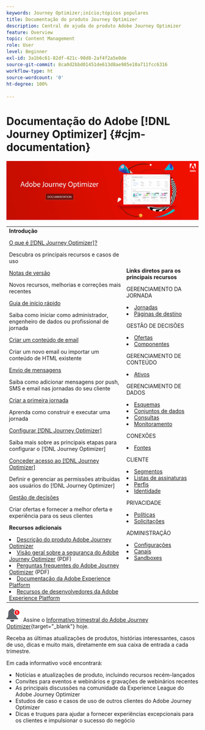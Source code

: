 ```yaml
---
keywords: Journey Optimizer;início;tópicos populares
title: Documentação do produto Journey Optimizer
description: Central de ajuda do produto Adobe Journey Optimizer
feature: Overview
topic: Content Management
role: User
level: Beginner
exl-id: 3a1b6c61-82df-421c-98d8-2af4f2a5e0de
source-git-commit: 8ca0d2bbd01451de613d8ae985e10a711fcc6316
workflow-type: ht
source-wordcount: '0'
ht-degree: 100%

---
```


# Documentação do Adobe [!DNL Journey Optimizer] {#cjm-documentation}

![](using/assets/do-not-localize/banner-cjm.jpg)

<table style="table-layout:fixed">
<tr>
  <td>
    <div><strong>Introdução</strong>
    </div>
    <p>
    <em></em>
    <p>
    <div>
      <a href="using/start/get-started.md">O que é [!DNL Journey Optimizer]?</a>
    </div>
    <p>Descubra os principais recursos e casos de uso
    <p>
    <div>
      <a href="using/rn/release-notes.md">Notas de versão</a>
    </div>
    <p>Novos recursos, melhorias e correções mais recentes
   <p>
    <div>
      <a href="using/start/quick-start.md">Guia de início rápido</a>
    </div>
    <p>
    Saiba como iniciar como administrador, engenheiro de dados ou profissional de jornada
    <p>
    <p>
    <div>
      <a href="using/design/design-emails.md">Criar um conteúdo de email</a>
    </div>
    <p>
    Criar um novo email ou importar um conteúdo de HTML existente
    <p>
    <div>
      <a href="using/messages/get-started-content.md">Envio de mensagens</a>
    </div>
    <p>Saiba como adicionar mensagens por push, SMS e email nas jornadas do seu cliente
    <p>
    <div>
    <a href="using/building-journeys/journeys-uc.md">Criar a primeira jornada</a>
    </div>
    <p>Aprenda como construir e executar uma jornada
    <p>
    <div>
    <a href="using/configuration/get-started-configuration.md">Configurar [!DNL Journey Optimizer]</a>
    </div>
    <p>Saiba mais sobre as principais etapas para configurar o [!DNL Journey Optimizer]
    <p>
    <div>
    <a href="using/administration/permissions-overview.md">Conceder acesso ao [!DNL Journey Optimizer]</a>
    </div>
    <p>Definir e gerenciar as permissões atribuídas aos usuários do [!DNL Journey Optimizer]
    <p>
    <div>
    <a href="using/offers/get-started/starting-offer-decisioning.md">Gestão de decisões</a>
    </div>
    <p>Criar ofertas e fornecer a melhor oferta e experiência para os seus clientes
    <p>
    <p>
    <div><strong>Recursos adicionais</strong>
    </div>
    <p>
    <p>
    <div>
    <li>
      <a href="https://helpx.adobe.com/br/legal/product-descriptions/adobe-campaign-managed-cloud-services.html" target="_blank">Descrição do produto Adobe Journey Optimizer</a>
    </li>
    </div>
    <div>
    <li>
      <a href="https://www.adobe.com/content/dam/cc/en/security/pdfs/AJO_SecurityOverview.pdf" target="_blank">Visão geral sobre a segurança do Adobe Journey Optimizer</a> (PDF)
    </li>
    </div>
    <div>
    <li>
      <a href="https://experienceleague.adobe.com/docs/journey-optimizer/assets/AJO-FAQ.pdf" target="_blank">Perguntas frequentes do Adobe Journey Optimizer</a> (PDF)
    </li>
    </div>
    <div>
    <li>
      <a href="https://experienceleague.adobe.com/docs/experience-platform/landing/home.html?lang=pt-BR" target="_blank">Documentação da Adobe Experience Platform </a>
    </li>
    </div>
    <div>
      <li>
      <a href="https://www.adobe.com/br/experience-platform/documentation-and-developer-resources.html" target="_blank">Recursos de desenvolvedores da Adobe Experience Platform</a>
    </li>
    </div>
  </td>
   <td>
   <div><strong>Links diretos para os principais recursos </strong>
    </div>
    <p>
    <em></em>
    <p>
    <p>GERENCIAMENTO DA JORNADA</p>
    <li>
      <a href="using/building-journeys/journey-gs.md">Jornadas</a>
    </li>
    <li>
      <a href="using/landing-pages/get-started-lp.md">Páginas de destino</a>
    </li>
    <p>
    <p>GESTÃO DE DECISÕES</p>
    <li>
      <a href="using/offers/get-started/starting-offer-decisioning.md">Ofertas</a>
    </li>
     <li>
      <a href="using/offers/offer-library/key-steps.md">Componentes</a>
    </li>
    <p>
    <p>GERENCIAMENTO DE CONTEÚDO</p>
    <li>
      <a href="using/design/assets-essentials.md">Ativos</a>
    </li>
    <p>
    <p>GERENCIAMENTO DE DADOS</p>
    <li>
      <a href="using/start/get-started-schemas.md">Esquemas</a>
    </li>
     <li>
      <a href="using/start/get-started-datasets.md">Conjuntos de dados</a>
    </li>
        <li>
      <a href="using/start/get-started-queries.md">Consultas</a>
    </li>
     <li>
      <a href="https://experienceleague.adobe.com/docs/experience-platform/ingestion/quality/monitor-data-ingestion.html?lang=pt-BR" target="_blank">Monitoramento</a>
    </li>
    <p>
    <p>CONEXÕES</p>
    <li>
      <a href="using/start/get-started-sources.md">Fontes</a>
    </li>
    <p>
    <p>CLIENTE</p>
    <li>
      <a href="using/segment/about-segments.md">Segmentos</a>
    </li>
    </li>
    <li>
      <a href="using/landing-pages/subscription-list.md">Listas de assinaturas</a>
    </li>     
    <li>
      <a href="using/segment/get-started-profiles.md">Perfis</a>
    </li>
    <li>
      <a href="using/segment/get-started-identity.md">Identidade</a>
    </li>
    <p>
    <p>PRIVACIDADE</p>
    <li>
      <a href="https://experienceleague.adobe.com/docs/experience-platform/privacy/home.html?lang=pt-BR" target="_blank">Políticas</a>
    </li>
    <li>
      <a href="https://experienceleague.adobe.com/docs/experience-platform/privacy/ui/user-guide.html?lang=pt-BR"target="_blank">Solicitações</a>
    </li>
    <p>
    <p>ADMINISTRAÇÃO</p>
    <li>
      <a href="using/configuration/about-data-sources-events-actions.md">Configurações </a>
    </li>
    <li>
      <a href="using/configuration/get-started-configuration.md">Canais</a>
    </li>
     <li>
      <a href="using/administration/sandboxes.md">Sandboxes</a>
    </li>
  </td>
</tr>
</table>


![Informativo](using/assets/do-not-localize/nl-icon.png) Assine o [Informativo trimestral do Adobe Journey Optimizer](https://www.adobe.com/subscription/Adobe_Journey_Optimizer_NL.html){target=&quot;_blank&quot;} hoje.

Receba as últimas atualizações de produtos, histórias interessantes, casos de uso, dicas e muito mais, diretamente em sua caixa de entrada a cada trimestre.

Em cada informativo você encontrará:
* Notícias e atualizações de produto, incluindo recursos recém-lançados
* Convites para eventos e webinários e gravações de webinários recentes
* As principais discussões na comunidade da Experience League do Adobe Journey Optimizer
* Estudos de caso e casos de uso de outros clientes do Adobe Journey Optimizer
* Dicas e truques para ajudar a fornecer experiências excepcionais para os clientes e impulsionar o sucesso do negócio